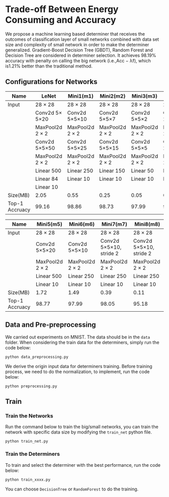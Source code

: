 # Trade-off Between Energy Consuming and Accuracy

 We propose a machine learning based determiner that receives the outcomes of classification layer of small networks combined with data set size and complexity of small network in order to make the determiner generalized. Gradient-Boost Decision Tree (GBDT), Random Forest and Decision Tree are considered in determiner selection. It achieves 98.19% accuracy with penalty on calling the big network (i.e.,Acc − λf), which is1.21% better than the traditional method.

## Configurations for Networks
| Name           | LeNet                       | Mini1(m1)                   | Mini2(m2)                   | Mini3(m3)                  | MIni4(m4) |
|----------------|-----------------------------|-----------------------------|-----------------------------|----------------------------|----------------------------|
| Input          | 28 × 28                | 28 × 28                | 28 × 28                | 28 × 28               | 28 × 28               |
|                | Conv2d 5× 5×20 | Conv2d 5×5×10 | Conv2d 5×5×7  | Conv2d 5×5×2 | Conv2d 2×2×2 |
|                | MaxPool2d 2 × 2        | MaxPool2d 2 × 2        | MaxPool2d 2 × 2        | MaxPool2d 2 × 2       | MaxPool2d 2 × 2       |
|                | Conv2d 5×5×50 | Conv2d 5×5×25 | Conv2d 5×5×15 | Conv2d 5×5×5 | Conv2d 2×2×5 |
|                | MaxPool2d 2 × 2        | MaxPool2d 2 × 2        | MaxPool2d 2 × 2        | MaxPool2d 2 × 2       | MaxPool2d 2 × 2       |
|                | Linear 500                  | Linear 250                  | Linear 150                  | Linear 50                  | Linear 50                  |
|                | Linear 84                   | Linear 10                   | Linear 10                   | Linear 10                  | Linear 10                  |
|                | Linear 10                   |                             |                             |                            |                            |
| Size(MB)       | 2.05                        | 0.55                        | 0.25                        | 0.05                       | 0.08                       |
| Top-1 Accruacy | 99.16                       | 98.86                       | 98.73                       | 97.99                      | 97.81                      |


| Name           | Mini5(m5)                   | Mini6(m6)                   | Mini7(m7)                             | Mini8(m8)                             |
|----------------|-----------------------------|-----------------------------|---------------------------------------|---------------------------------------|
| Input          | 28 × 28                | 28 × 28                | 28 × 28                          | 28 × 28                          |
|                | Conv2d 5×5×20 | Conv2d 5×5×10 | Conv2d 5×5×10, stride 2 | Conv2d 5×5×10, stride 2 |
|                | MaxPool2d 2 × 2        | MaxPool2d 2 × 2        | MaxPool2d 2 × 2                  | MaxPool2d 2 × 2                  |
|                | Linear 500                  | Linear 250                  | Linear 250                            | Linear 250                            |
|                | Linear 10                   | Linear 10                   | Linear 10                             | Linear 10                             |
| Size(MB)       | 1.72                        | 1.49                        | 0.39                                  | 0.11                                  |
| Top-1 Accruacy | 98.77                       | 97.99                       | 98.05                                 | 95.18                                 |


## Data and Pre-preprocessing
We carried out experiments on MNIST. The data should be in the ```data``` folder. When considering the train data for the determiners, simply run the code below:
```shell
python data_preprocessing.py
```
We derive the origin input data for determiners training. Before training process, we need to do the normalization, to implement, run the code below:
```shell
python preprocessing.py
```

## Train
### Train the Networks
Run the command below to train the big/small networks, you can train the network with specific data size by modifying the ```train_net``` python file.
```shell
python train_net.py
```

### Train the Determiners
To train and select the determiner with the best performance, run the code below:
```shell
python train_xxxx.py
```
You can choose ```DecisionTree``` or ```RandomForest``` to do the training.
